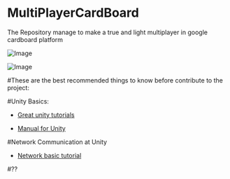 # MultiPlayerCardBoard
The Repository manage to make a true and light multiplayer  in google cardboard platform

![Image](https://cloud.githubusercontent.com/assets/3983904/7048633/ecfa25e4-de1c-11e4-8a98-ac2a03a3da95.png)

![Image](https://cloud.githubusercontent.com/assets/3983904/7049011/124ca856-de1f-11e4-983d-10d32a1559b1.png)



#These are the best recommended things to  know before contribute to the project:


#Unity Basics:
* [Great unity tutorials](http://unity3d.com/learn/tutorials/modules)

* [Manual for Unity](http://docs.unity3d.com/Manual/index.html)


#Network Communication at Unity
* [Network basic tutorial](http://www.paladinstudios.com/2013/07/10/how-to-create-an-online-multiplayer-game-with-unity/)

#??
